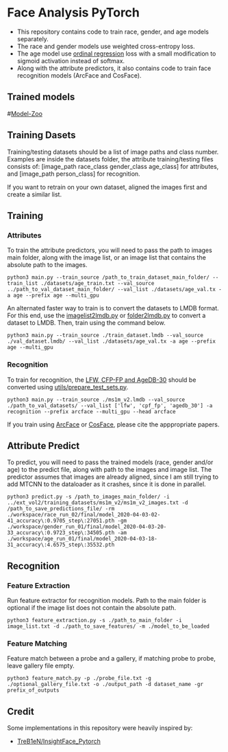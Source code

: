 # Face Analysis PyTorch

- This repository contains code to train race, gender, and age models separately.
- The race and gender models use weighted cross-entropy loss.
- The age model use [ordinal regression](https://ieeexplore.ieee.org/document/7780901) loss with a small modification to sigmoid activation instead of softmax.
- Along with the attribute predictors, it also contains code to train face recognition models (ArcFace and CosFace).

## Trained models
#[Model-Zoo](https://github.com/vitoralbiero/face_analysis_pytorch/wiki/Model-Zoo)

## Training Dasets
Training/testing datasets should be a list of image paths and class number.
Examples are inside the datasets folder, the attribute training/testing files consists of: [image_path race_class gender_class age_class] for attributes, and [image_path person_class] for recognition.

If you want to retrain on your own dataset, aligned the images first and create a similar list.

## Training
### Attributes
To train the attribute predictors, you will need to pass the path to images main folder, along with the image list, or an image list that contains the absolute path to the images.

```
python3 main.py --train_source /path_to_train_dataset_main_folder/ --train_list ./datasets/age_train.txt --val_source ../path_to_val_dataset_main_folder/ --val_list ./datasets/age_val.tx -a age --prefix age --multi_gpu
```
An alternated faster way to train is to convert the datasets to LMDB format. For this end, use the [imagelist2lmdb.py](https://github.com/vitoralbiero/face_analysis_pytorch/blob/master/utils/imagelist2lmdb.py) or [folder2lmdb.py](https://github.com/vitoralbiero/face_analysis_pytorch/blob/master/utils/folder2lmdb.py) to convert a dataset to LMDB. Then, train using the command below.
```
python3 main.py --train_source ./train_dataset.lmdb --val_source ./val_dataset.lmdb/ --val_list ./datasets/age_val.tx -a age --prefix age --multi_gpu
```
### Recognition
To train for recognition, the [LFW, CFP-FP and AgeDB-30](https://github.com/deepinsight/insightface) should be converted using [utils/prepare_test_sets.py](https://github.com/vitoralbiero/face_analysis_pytorch/blob/master/utils/prepare_test_sets.py).

```
python3 main.py --train_source ./ms1m_v2.lmdb --val_source ./path_to_val_datasets/ --val_list ['lfw', 'cpf_fp', 'agedb_30'] -a recognition --prefix arcface --multi_gpu --head arcface
```

If you train using [ArcFace](https://arxiv.org/abs/1801.07698) or [CosFace](https://arxiv.org/abs/1801.09414), please cite the apppropriate papers.

## Attribute Predict
To predict, you will need to pass the trained models (race, gender and/or age) to the predict file, along with path to the images and image list. The predictor assumes that images are already aligned, since I am still trying to add MTCNN to the dataloader as it crashes, since it is done in parallel.

```
python3 predict.py -s /path_to_images_main_folder/ -i ../ext_vol2/training_datasets/ms1m_v2/ms1m_v2_images.txt -d /path_to_save_predictions_file/ -rm ./workspace/race_run_02/final/model_2020-04-03-02-41_accuracy\:0.9705_step\:27051.pth -gm ./workspace/gender_run_01/final/model_2020-04-03-20-33_accuracy\:0.9723_step\:34505.pth -am ./workspace/age_run_01/final/model_2020-04-03-18-31_accuracy\:4.6575_step\:35532.pth
```

## Recognition
### Feature Extraction
Run feature extractor for recognition models. Path to the main folder is optional if the image list does not contain the absolute path.
```
python3 feature_extraction.py -s ./path_to_main_folder -i image_list.txt -d ./path_to_save_features/ -m ./model_to_be_loaded
```

### Feature Matching
Feature match between a probe and a gallery, if matching probe to probe, leave gallery file empty.
```
python3 feature_match.py -p ./probe_file.txt -g ./optional_gallery_file.txt -o ./output_path -d dataset_name -gr prefix_of_outputs
```

## Credit
Some implementations in this repository were heavily inspired by:
* [TreB1eN/InsightFace_Pytorch](https://github.com/TreB1eN/InsightFace_Pytorch)
